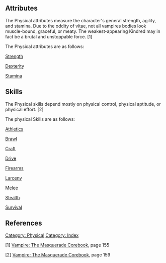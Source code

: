## Attributes

The Physical attributes measure the character's general strength,
agility, and stamina. Due to the oddity of vitae, not all vampires
bodies look muscle-bound, graceful, or meaty. The weakest-appearing
Kindred may in fact be a brutal and unstoppable force. [1]

The Physical attributes are as follows:

[Strength](./strength.md)

[Dexterity](./dexterity.md)

[Stamina](./stamina.md)

## Skills

The Physical skills depend mostly on physical control, physical
aptitude, or physical effort. [2]

The physical Skills are as follows:

[Athletics](./athletics.md)

[Brawl](./brawl.md)

[Craft](./craft.md)

[Drive](./drive.md)

[Firearms](./firearms.md)

[Larceny](./larceny.md)

[Melee](./melee.md)

[Stealth](./stealth.md)

[Survival](./survival.md)

## References

<a href="Category:_Physical" class="wikilink"
title="Category: Physical">Category: Physical</a>
<a href="Category:_Index" class="wikilink"
title="Category: Index">Category: Index</a>

[1] <a href="Vampire:_The_Masquerade_Corebook" class="wikilink"
title="Vampire: The Masquerade Corebook">Vampire: The Masquerade
Corebook</a>, page 155

[2] <a href="Vampire:_The_Masquerade_Corebook" class="wikilink"
title="Vampire: The Masquerade Corebook">Vampire: The Masquerade
Corebook</a>, page 159
